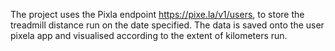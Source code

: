 The project uses the Pixla endpoint https://pixe.la/v1/users, to store the treadmill distance run on the date specified. 
The data is saved onto the user pixela app and visualised according to the extent of kilometers run.
